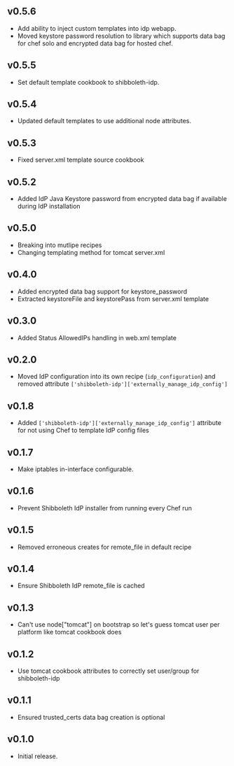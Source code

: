 ## v0.5.6 ##

* Add ability to inject custom templates into idp webapp.
* Moved keystore password resolution to library which supports data bag for chef solo and encrypted data bag for hosted chef.

## v0.5.5 ##

* Set default template cookbook to shibboleth-idp.

## v0.5.4 ##

* Updated default templates to use additional node attributes.

## v0.5.3 ##

* Fixed server.xml template source cookbook

## v0.5.2 ##

* Added IdP Java Keystore password from encrypted data bag if available during IdP installation

## v0.5.0 ##

* Breaking into mutlipe recipes
* Changing templating method for tomcat server.xml

## v0.4.0 ##

* Added encrypted data bag support for keystore_password
* Extracted keystoreFile and keystorePass from server.xml template

## v0.3.0 ##

* Added Status AllowedIPs handling in web.xml template

## v0.2.0 ##

* Moved IdP configuration into its own recipe (`idp_configuration`) and removed attribute `['shibboleth-idp']['externally_manage_idp_config']`

## v0.1.8 ##

* Added `['shibboleth-idp']['externally_manage_idp_config']` attribute for not using Chef to template IdP config files

## v0.1.7 ##

* Make iptables in-interface configurable.

## v0.1.6

* Prevent Shibboleth IdP installer from running every Chef run

## v0.1.5

* Removed erroneous creates for remote_file in default recipe

## v0.1.4

* Ensure Shibboleth IdP remote_file is cached

## v0.1.3

* Can't use node["tomcat"] on bootstrap so let's guess tomcat user per platform like tomcat cookbook does

## v0.1.2

* Use tomcat cookbook attributes to correctly set user/group for shibboleth-idp

## v0.1.1

* Ensured trusted_certs data bag creation is optional

## v0.1.0

* Initial release.
